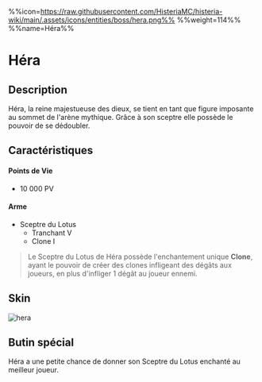 %%icon=https://raw.githubusercontent.com/HisteriaMC/histeria-wiki/main/.assets/icons/entities/boss/hera.png%%
%%weight=114%%
%%name=Héra%%
# Héra

## Description 
Héra, la reine majestueuse des dieux, se tient en tant que figure imposante au sommet de l'arène mythique. Grâce à son sceptre elle possède le pouvoir de se dédoubler.

## Caractéristiques

#### __Points de Vie__
+ 10 000 PV

#### __Arme__
+ Sceptre du Lotus
  - Tranchant V
  - Clone I

> Le Sceptre du Lotus de Héra possède l'enchantement unique __Clone__, ayant le pouvoir de créer des clones infligeant des dégâts aux joueurs, en plus d'infliger 1 dégât au joueur ennemi.

## Skin
![hera](https://raw.githubusercontent.com/HisteriaMC/histeria-wiki/main/.assets/entities/boss/hera.png)


## Butin spécial

Héra a une petite chance de donner son Sceptre du Lotus enchanté au meilleur joueur.
